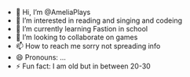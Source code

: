 - 👋 Hi, I’m @AmeliaPlays
- 👀 I’m interested in reading and singing and codeing
- 🌱 I’m currently learning Fastion in school
- 💞️ I’m looking to collaborate on games
- 📫 How to reach me sorry not spreading info
- 😄 Pronouns: ...
- ⚡ Fun fact: I am old but in between 20-30
<!---
AmeliaPlays/AmeliaPlays is a ✨ special ✨ repository because its `README.md` (this file) appears on your GitHub profile.
You can click the Preview link to take a look at your changes.
--->
